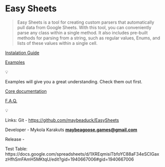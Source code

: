 # Easy Sheets

> Easy Sheets is a tool for creating custom parsers that automatically pull data from Google Sheets. With this tool, you can conveniently parse any class within a single method. It also includes pre-built methods for parsing from a string, such as regular values, Enums, and lists of these values within a single cell.
> 

[Instalation Guide](https://www.notion.so/Instalation-Guide-14b203b1ce2380fc9831f8a81ca64034?pvs=21)

[Examples](https://www.notion.so/Examples-14b203b1ce23808ea303e92b86cb7cef?pvs=21)

<aside>
💡

Examples will give you a great understanding. Check them out first.

</aside>

[Core documentation](https://www.notion.so/Core-documentation-14b203b1ce2380669577df81b02c2d35?pvs=21)

[F.A.Q.](https://www.notion.so/F-A-Q-14b203b1ce2380c8b597c93a60373807?pvs=21)

<aside>
💡

Links: 
Git - https://github.com/maybeaduck/EasySheets

Developer - Mykola Karakuts **maybeagoose.games@gmail.com**

Release - 

</aside>
Test Table: https://docs.google.com/spreadsheets/d/1XREqmisiTbfoYC88aF34eSCIGaxzHfhSmFAmH5MKtqU/edit?gid=1940667006#gid=1940667006
